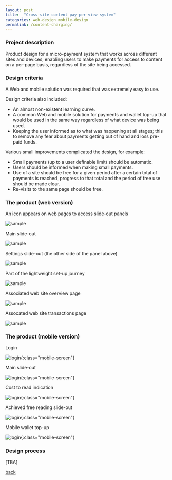 ```yaml
---
layout: post
title:  "Cross-site content pay-per-view system"
categories: web-design mobile-design
permalink: /content-charging/
---
```

### Project description 

Product design for a micro-payment system that works across different sites 
and devices, enabling users to make payments for 
access to content on a per-page basis, regardless of the site being accessed.

### Design criteria

A Web and mobile solution was required that was extremely easy to use.

Design criteria also included:
* An almost non-existent learning curve.
* A common Web and mobile solution for payments and wallet top-up that would be 
 used in the same way regardless of what device was being used.
* Keeping the user informed as to what was happening at all stages; 
 this to remove any fear about payments getting out of hand and loss pre-paid funds.

Various small improvements complicated the design, for example:
* Small payments (up to a user definable limit) should be automatic.
* Users should be informed when making small payments.
* Use of a site should be free for a given period after a certain total of payments is
reached, progress to that total and the period of free use should be made clear.
* Re-visits to the same page should be free.



### The product (web version)

An icon appears on web pages to access slide-out panels

![sample](/assets/images/agate/agate-icon-on-web-page.png)

Main slide-out 

![sample](/assets/images/agate/agate-on-web-page.png)

Settings slide-out  (the other side of the panel above)

![sample](/assets/images/agate/agate-settings-panel.png)

Part of the lightweight set-up journey

![sample](/assets/images/agate/agate-charge-panel.png)

Associated web site overview page

![sample](/assets/images/agate/agate-overview.png)

Assocated web site transactions page


![sample](/assets/images/agate/agate-transaction-record.png)


### The product (mobile version)

Login

![login](/assets/images/agate/mobile/agate-mobile-login.jpg){:class="mobile-screen"}

Main slide-out

![login](/assets/images/agate/mobile/agate-mobile-main-slide-out.jpg){:class="mobile-screen"}

Cost to read indication

![login](/assets/images/agate/mobile/agate-mobile-free-indicator.jpg){:class="mobile-screen"}

Achieved free reading slide-out

![login](/assets/images/agate/mobile/agate-achieved-free.jpg){:class="mobile-screen"}

Mobile wallet top-up

![login](/assets/images/agate/mobile/agate-mobile-top-up.jpg){:class="mobile-screen"}


### Design process

\[TBA\]

[back](/)
